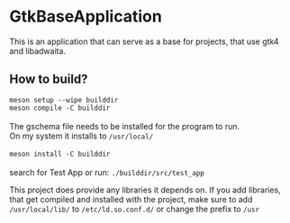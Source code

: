 # GtkBaseApplication

This is an application that can serve as a base for projects,
that use gtk4 and libadwaita.

## How to build?

`meson setup --wipe builddir`\
`meson compile -C builddir`\
\
The gschema file needs to be installed for the program to run.\
On my system it installs to `/usr/local/`\
\
`meson install -C builddir`\
\
search for Test App or run:
`./builddir/src/test_app`

This project does provide any libraries it depends on.
If you add libraries, that get compiled and installed with the project,
make sure to add `/usr/local/lib/` to `/etc/ld.so.conf.d/`
or change the prefix to `/usr`
